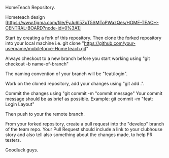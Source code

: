 HomeTeach Repository.

Hometeach design [https://www.figma.com/file/FyJu6l5ZuT5SMToPWazQes/HOME-TEACH-CENTRAL-BOARD?node-id=0%3A1]

Start by creating a fork of this repository.
Then clone the forked repository into your local machine i.e. git clone "https://github.com/your-username/mobileforce-HomeTeach.git"

Always checkout to a new branch before you start working using "git checkout -b name-of-branch"

The naming convention of your branch will be "feat/login".

Work on the cloned repository, add your changes using "git add .".

Commit the changes using "git commit -m "commit message"
Your commit message should be as brief as possible.
Example: git commit -m "feat: Login Layout" 

Then push to your the remote branch.

From your forked repository, create a pull request into the "develop" branch of the team repo.
Your Pull Request should include a link to your clubhouse story and also tell also something about the changes made, to help PR testers.

Goodluck guys.
